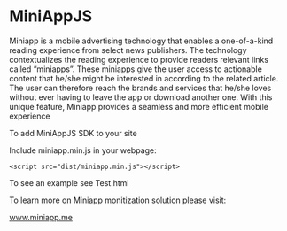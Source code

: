 # MiniAppJS

Miniapp is a mobile advertising technology that enables a one-of-a-kind reading experience from select news publishers. The technology contextualizes the reading experience to provide readers relevant links called “miniapps”. These miniapps give the user access to actionable content that he/she might be interested in according to the related article. The user can therefore reach the brands and services that he/she loves without ever having to leave the app or download another one.  With this unique feature, Miniapp provides a seamless and more efficient mobile experience

To add MiniAppJS SDK to your site

Include miniapp.min.js in your webpage:

    <script src="dist/miniapp.min.js"></script>

To see an example see Test.html

To learn more on Miniapp monitization solution please visit:

www.miniapp.me

